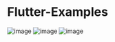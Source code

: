 # Flutter-Examples
 
![image](https://user-images.githubusercontent.com/49613812/179529521-99497501-9416-4ca3-b7f9-ebcb16fb4ae2.png)
![image](https://user-images.githubusercontent.com/49613812/179529631-0bec15ed-0236-4c64-b541-d95e163402e2.png)
![image](https://user-images.githubusercontent.com/49613812/179529721-4c3c2851-08b2-4e8a-a5e4-2e0a3d75aa8c.png)

